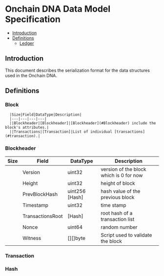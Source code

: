 # Onchain DNA Data Model Specification

* [Introduction](#introduction)
* [Definitions](#definitions)
  * [Ledger](#ledger)
 


## Introduction

This document describes the serialization format for the data structures used in the Onchain DNA.

## Definitions

### Block

      |Size|Field|DataType|Description|
      |---|---|---|---|
      ||Blockheader|[Blockheader]|[Blockheader](#Blockheader) include the block's attributes.|
      ||Transactions|[Transaction]|List of individual [transactions](#transaction).|

### Blockheader

   |Size|Field|DataType   |Description|
   |--- |---|---        |---|
   | |Version        |uint32     |version of the block which is 0 for now|
   | |Height     |uint32     |height of block|
   | |PrevBlockHash  |uint256 [Hash]   |hash value of the previous block|
   | |Timestamp  |uint32     |time stamp|
   | |TransactionsRoot     |[Hash]    |root hash of a transaction list|
   | |Nonce      |uint64     |random number|
   | |Witness     |[][]byte     |Script used to validate the block|
     
### Transaction

### Hash